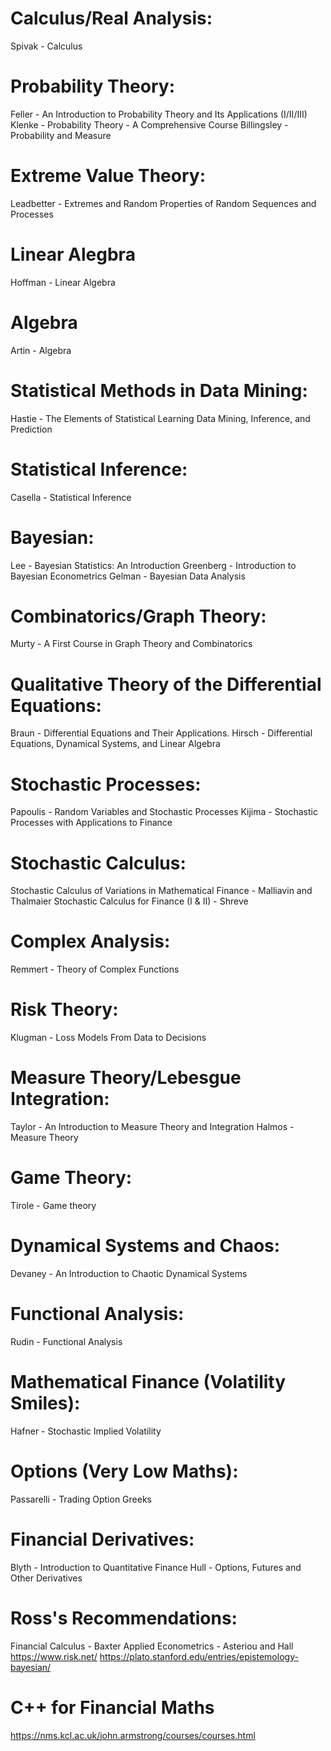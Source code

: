 
# Calculus/Real Analysis:
Spivak - Calculus

# Probability Theory:
Feller - An Introduction to Probability Theory and Its Applications (I/II/III)
Klenke - Probability Theory - A Comprehensive Course
Billingsley - Probability and Measure

# Extreme Value Theory:
Leadbetter - Extremes and Random Properties of Random Sequences and Processes

# Linear Alegbra
Hoffman - Linear Algebra

# Algebra
Artin - Algebra

# Statistical Methods in Data Mining:
Hastie - The Elements of Statistical Learning Data Mining, Inference, and Prediction

# Statistical Inference:
Casella - Statistical Inference

# Bayesian:
Lee - Bayesian Statistics: An Introduction
Greenberg - Introduction to Bayesian Econometrics
Gelman - Bayesian Data Analysis

# Combinatorics/Graph Theory:
Murty - A First Course in Graph Theory and Combinatorics

# Qualitative Theory of the Differential Equations:
Braun - Differential Equations and Their Applications.
Hirsch - Differential Equations, Dynamical Systems, and Linear Algebra

# Stochastic Processes:
Papoulis - Random Variables and Stochastic Processes
Kijima - Stochastic Processes with Applications to Finance

# Stochastic Calculus:
Stochastic Calculus of Variations in Mathematical Finance - Malliavin and Thalmaier
Stochastic Calculus for Finance (I & II) - Shreve

# Complex Analysis:
Remmert - Theory of Complex Functions

# Risk Theory:
Klugman - Loss Models From Data to Decisions

# Measure Theory/Lebesgue Integration:
Taylor - An Introduction to Measure Theory and Integration
Halmos - Measure Theory

# Game Theory:
Tirole - Game theory 

# Dynamical Systems and Chaos:
Devaney - An Introduction to Chaotic Dynamical Systems

# Functional Analysis:
Rudin - Functional Analysis

# Mathematical Finance (Volatility Smiles):
Hafner - Stochastic Implied Volatility

# Options (Very Low Maths):
Passarelli - Trading Option Greeks

# Financial Derivatives:
Blyth - Introduction to Quantitative Finance
Hull - Options, Futures and Other Derivatives

# Ross's Recommendations:
Financial Calculus - Baxter
Applied Econometrics - Asteriou and Hall
https://www.risk.net/
https://plato.stanford.edu/entries/epistemology-bayesian/

# C++ for Financial Maths
https://nms.kcl.ac.uk/john.armstrong/courses/courses.html
